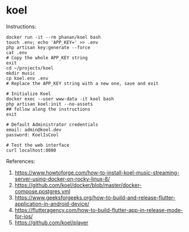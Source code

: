 # koel

Instructions:
```
docker run -it --rm phanan/koel bash
touch .env; echo 'APP_KEY=' >> .env
php artisan key:generate --force
cat .env
# Copy the whole APP_KEY string
exit
cd ~/projects/koel
mkdir music
cp koel.env .env
# Replace the APP_KEY string with a new one, save and exit

# Initialize Koel
docker exec --user www-data -it koel bash
php artisan koel:init --no-assets
## follow along the instructions
exit

# Default Administrator credentials
email: admin@koel.dev
password: KoelIsCool

# Test the web interface
curl localhost:8080
```

References:
1. https://www.howtoforge.com/how-to-install-koel-music-streaming-server-using-docker-on-rocky-linux-8/  
2. https://github.com/koel/docker/blob/master/docker-compose.postgres.yml  
3. https://www.geeksforgeeks.org/how-to-build-and-release-flutter-application-in-android-device/  
4. https://flutteragency.com/how-to-build-flutter-app-in-release-mode-for-ios/  
5. https://github.com/koel/player  
